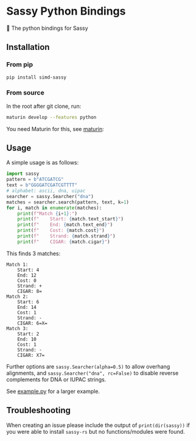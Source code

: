 # Sassy Python Bindings

🐍 The python bindings for Sassy

## Installation


### From pip
```bash
pip install simd-sassy
```

### From source
In the root after git clone, run: 
```bash
maturin develop --features python
```
You need Maturin for this, see [maturin](https://github.com/PyO3/maturin):


## Usage

A simple usage is as follows:

``` python
import sassy
pattern = b"ATCGATCG"
text = b"GGGGATCGATCGTTTT"
# alphabet: ascii, dna, uipac
searcher = sassy.Searcher("dna")
matches = searcher.search(pattern, text, k=1)
for i, match in enumerate(matches):
    print(f"Match {i+1}:")
    print(f"    Start: {match.text_start}")
    print(f"    End: {match.text_end}")
    print(f"    Cost: {match.cost}")
    print(f"    Strand: {match.strand}")
    print(f"    CIGAR: {match.cigar}")
```

This finds 3 matches:

``` text
Match 1:
    Start: 4
    End: 12
    Cost: 0
    Strand: +
    CIGAR: 8=
Match 2:
    Start: 6
    End: 14
    Cost: 1
    Strand: -
    CIGAR: 6=X=
Match 3:
    Start: 2
    End: 10
    Cost: 1
    Strand: -
    CIGAR: X7=
```

Further options are `sassy.Searcher(alpha=0.5)` to allow overhang alignments,
and `sassy.Searcher("dna", rc=False)` to disable reverse complements for DNA
or IUPAC strings.

See [example.py](sassy/example.py) for a larger example.

## Troubleshooting
When creating an issue please include the output of `print(dir(sassy))` if you were able to install `sassy-rs` but no functions/modules were found. 
